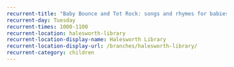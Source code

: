 ```yaml
---
recurrent-title: "Baby Bounce and Tot Rock: songs and rhymes for babies and toddlers"
recurrent-day: Tuesday
recurrent-times: 1000-1100
recurrent-location: halesworth-library
recurrent-location-display-name: Halesworth Library
recurrent-location-display-url: /branches/halesworth-library/
recurrent-category: children
---
```

